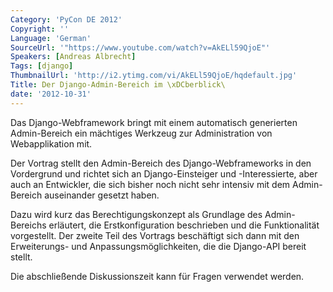 ```yaml
---
Category: 'PyCon DE 2012'
Copyright: ''
Language: 'German'
SourceUrl: '"https://www.youtube.com/watch?v=AkELl59QjoE"'
Speakers: [Andreas Albrecht]
Tags: [django]
ThumbnailUrl: 'http://i2.ytimg.com/vi/AkELl59QjoE/hqdefault.jpg'
Title: Der Django-Admin-Bereich im \xDCberblick\
date: '2012-10-31'
---
```

Das Django-Webframework bringt mit einem automatisch generierten Admin-Bereich
ein mächtiges Werkzeug zur Administration von Webapplikation mit.

Der Vortrag stellt den Admin-Bereich des Django-Webframeworks in den
Vordergrund und richtet sich an Django-Einsteiger und -Interessierte, aber
auch an Entwickler, die sich bisher noch nicht sehr intensiv mit dem Admin-
Bereich auseinander gesetzt haben.

Dazu wird kurz das Berechtigungskonzept als Grundlage des Admin-Bereichs
erläutert, die Erstkonfiguration beschrieben und die Funktionalität
vorgestellt. Der zweite Teil des Vortrags beschäftigt sich dann mit den
Erweiterungs- und Anpassungsmöglichkeiten, die die Django-API bereit stellt.

Die abschließende Diskussionszeit kann für Fragen verwendet werden.

